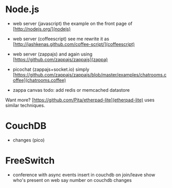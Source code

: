 Node.js
=======

- web server (javascript)
  the example on the front page of [http://nodejs.org/](nodejs)
- web server (coffeescript)
  see me rewrite it as [http://jashkenas.github.com/coffee-script/](coffeescript)
- web server (zappajs)
  and again using [https://github.com/zappajs/zappajs](zappa)
- picochat (zappajs+socket.io)
  simply [https://github.com/zappajs/zappajs/blob/master/examples/chatrooms.coffee](chatrooms.coffee)

- zappa canvas
  todo: add redis or memcached datastore

Want more? [https://github.com/Pita/etherpad-lite](etherpad-lite) uses similar techniques.

CouchDB
=======

- changes (pico)

FreeSwitch
==========

- conference with async events
  insert in couchdb on join/leave
  show who's present on web
  say number on couchdb changes
